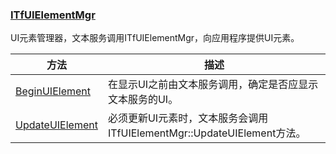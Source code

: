 ### [ITfUIElementMgr](https://learn.microsoft.com/zh-cn/windows/win32/api/msctf/nn-msctf-itfuielementmgr)

UI元素管理器，文本服务调用ITfUIElementMgr，向应用程序提供UI元素。

方法						|描述
-|-
[BeginUIElement][1]		|在显示UI之前由文本服务调用，确定是否应显示文本服务的UI。
[UpdateUIElement][2]	|必须更新UI元素时，文本服务会调用ITfUIElementMgr::UpdateUIElement方法。

[1]: https://learn.microsoft.com/zh-cn/windows/win32/api/msctf/nf-msctf-itfuielementmgr-beginuielement
[2]: https://learn.microsoft.com/zh-cn/windows/win32/api/msctf/nf-msctf-itfuielementmgr-updateuielement